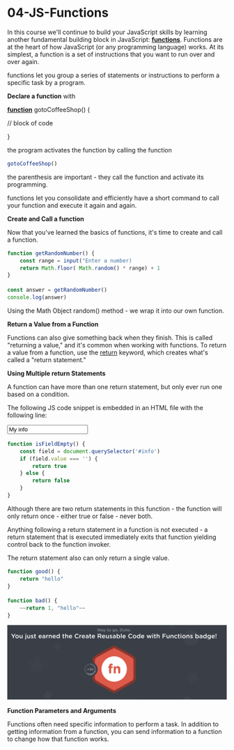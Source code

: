 # 04-JS-Functions

In this course we'll continue to build your JavaScript skills by learning another fundamental building block in JavaScript: **[functions](https://developer.mozilla.org/en-US/docs/Web/JavaScript/Guide/Functions)**. Functions are at the heart of how JavaScript (or any programming language) works. At its simplest, a function is a set of instructions that you want to run over and over again.

functions let you group a series of statements or instructions to perform a specific task by a program.

**Declare a function** with

**[function](https://developer.mozilla.org/en-US/docs/Web/JavaScript/Guide/Functions)** gotoCoffeeShop() {

// block of code

}

the program activates the function by calling the function

```jsx
gotoCoffeeShop()
```

the parenthesis are important - they call the function and activate its programming.

functions let you consolidate and efficiently have a short command to call your function and execute it again and again.

**Create and Call a function**

Now that you've learned the basics of functions, it's time to create and call a function.

```jsx
function getRandomNumber() {
	const range = input("Enter a number)
	return Math.floor( Math.random() * range) + 1
}

const answer = getRandomNumber()
console.log(answer)
```

Using the Math Object random() method - we wrap it into our own function.

**Return a Value from a Function**

Functions can also give something back when they finish. This is called "returning a value," and it's common when working with functions. To return a value from a function, use the [return](https://developer.mozilla.org/en-US/docs/Web/JavaScript/Reference/Statements/return) keyword, which creates what's called a "return statement."

**Using Multiple return Statements**

A function can have more than one return statement, but only ever run one based on a condition.

The following JS code snippet is embedded in an HTML file with the following line:

<input type="text" id="info" value="My info">

```jsx
function isFieldEmpty() {
	const field = document.querySelector('#info')
	if (field.value === '') {
		return true
	} else {
		return false
	}
}
```

Although there are two return statements in this function - the function will only return once - either true or false - never both.

Anything following a return statement in a function is not executed - a return statement that is executed immediately exits that function yielding control back to the function invoker.

The return statement also can only return a single value.

```jsx
function good() {
	return "hello"
}

function bad() {
	~~return 1, "hello"~~
}
```

![04-JS-Functions%2072086599f83d4a4aa7a6a47aa1e8c9d8/Screenshot_from_2020-10-09_07-47-43.png](04-JS-Functions%2072086599f83d4a4aa7a6a47aa1e8c9d8/Screenshot_from_2020-10-09_07-47-43.png)

**Function Parameters and Arguments**

Functions often need specific information to perform a task. In addition to getting information from a function, you can send information to a function to change how that function works.